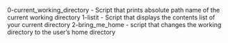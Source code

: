 0-current_working_directory - Script that prints absolute path name of the current working directory
1-listit - Script that displays the contents list of your current directory
2-bring_me_home - script that changes the working directory to the user’s home directory
